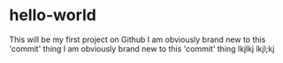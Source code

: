 # hello-world
This will be my first project on Github
I am obviously brand new to this 'commit' thing
I am obviously brand new to this 'commit' thing
lkjlkj
lkjl;kj
